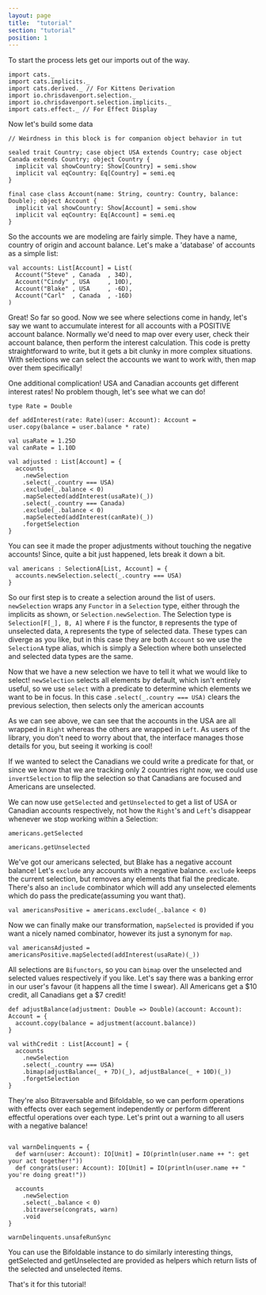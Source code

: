 ```yaml
---
layout: page
title:  "tutorial"
section: "tutorial"
position: 1
---
```


To start the process lets get our imports out of the way.

```tut:silent
import cats._
import cats.implicits._
import cats.derived._ // For Kittens Derivation
import io.chrisdavenport.selection._
import io.chrisdavenport.selection.implicits._
import cats.effect._ // For Effect Display
```

Now let's build some data

```tut:book
// Weirdness in this block is for companion object behavior in tut

sealed trait Country; case object USA extends Country; case object Canada extends Country; object Country {
  implicit val showCountry: Show[Country] = semi.show
  implicit val eqCountry: Eq[Country] = semi.eq
}

final case class Account(name: String, country: Country, balance: Double); object Account {
  implicit val showCountry: Show[Account] = semi.show
  implicit val eqCountry: Eq[Account] = semi.eq
}
```

So the accounts we are modeling are fairly simple. They have a name, country of origin and account balance. Let's make a 'database' of accounts as a simple list:

```tut:book
val accounts: List[Account] = List(
  Account("Steve" , Canada  , 34D),
  Account("Cindy" , USA     , 10D),
  Account("Blake" , USA     , -6D),
  Account("Carl"  , Canada  , -16D)
)
```

Great! So far so good. Now we see where selections come in handy, let's say we want to accumulate interest for all accounts with a POSITIVE account balance. Normally we'd need to map over every user, check their account balance, then perform the interest calculation. This code is pretty straightforward to write, but it gets a bit clunky in more complex situations. With selections we can select the accounts we want to work with, then map over them specifically!

One additional complication! USA and Canadian accounts get different interest rates! No problem though, let's see what we can do!

```tut:book
type Rate = Double

def addInterest(rate: Rate)(user: Account): Account = user.copy(balance = user.balance * rate)

val usaRate = 1.25D
val canRate = 1.10D

val adjusted : List[Account] = {
  accounts
    .newSelection
    .select(_.country === USA)
    .exclude(_.balance < 0)
    .mapSelected(addInterest(usaRate)(_))
    .select(_.country === Canada)
    .exclude(_.balance < 0)
    .mapSelected(addInterest(canRate)(_))
    .forgetSelection
}
```

You can see it made the proper adjustments without touching the negative accounts! Since, quite a bit just happened, lets break it down a bit.

```tut:book
val americans : SelectionA[List, Account] = {
  accounts.newSelection.select(_.country === USA)
}
```

So our first step is to create a selection around the list of users. `newSelection` wraps any `Functor` in a `Selection` type, either through the implicits as shown, or `Selection.newSelection`. The Selection type is `Selection[F[_], B, A]` where `F` is the functor, `B` represents the type of unselected data, `A` represents the type of selected data. These types can diverge as you like, but in this case they are both `Account` so we use the `SelectionA` type alias, which is simply a Selection where both unselected and selected data types are the same.

Now that we have a new selection we have to tell it what we would like to select! `newSelection` selects all elements by default, which isn't entirely useful, so we use `select` with a predicate to determine which elements we want to be in focus. In this case `.select(_.country === USA)` clears the previous selection, then selects only the american accounts

As we can see above, we can see that the accounts in the USA are all wrapped in `Right` whereas the others are wrapped in `Left`. As users of the library, you don't need to worry about that, the interface manages those details for you, but seeing it working is cool!

If we wanted to select the Canadians we could write a predicate for that, or since we know that we are tracking only 2 countries right now, we could use `invertSelection` to flip the selection so that Canadians are focused and Americans are unselected.

We can now use `getSelected` and `getUnselected` to get a list of USA or Canadian accounts respectively, not how the `Right`'s and `Left`'s disappear whenever we stop working within a Selection:

```tut:book
americans.getSelected

americans.getUnselected
```

We've got our americans selected, but Blake has a negative account balance! Let's `exclude` any accounts with a negative balance. `exclude` keeps the current selection, but removes any elements that fial the predicate. There's also an `include` combinator which will add any unselected elements which do pass the predicate(assuming you want that).

```tut:book
val americansPositive = americans.exclude(_.balance < 0)
```

Now we can finally make our transformation, `mapSelected` is provided if you want a nicely named combinator, however its just a synonym for `map`.

```tut:book
val americansAdjusted = americansPositive.mapSelected(addInterest(usaRate)(_))
```

All selections are `Bifunctors`, so you can `bimap` over the unselected and selected values respectively if you like. Let's say there was a banking error in our user's favour (it happens all the time I swear). All Americans get a $10 credit, all Canadians get a $7 credit!

```tut:book
def adjustBalance(adjustment: Double => Double)(account: Account): Account = {
  account.copy(balance = adjustment(account.balance))
}

val withCredit : List[Account] = {
  accounts
    .newSelection
    .select(_.country === USA)
    .bimap(adjustBalance(_ + 7D)(_), adjustBalance(_ + 10D)(_))
    .forgetSelection
}
```

They're also Bitraversable and Bifoldable, so we can perform operations with effects over each segement independently or
perform different effectful operations over each type. Let's print out a warning to all users with a negative balance!

```tut:book

val warnDelinquents = {
  def warn(user: Account): IO[Unit] = IO(println(user.name ++ ": get your act together!"))
  def congrats(user: Account): IO[Unit] = IO(println(user.name ++ " you're doing great!"))
  
  accounts
    .newSelection
    .select(_.balance < 0)
    .bitraverse(congrats, warn)
    .void
}

warnDelinquents.unsafeRunSync
```

You can use the Bifoldable instance to do similarly interesting things, getSelected and getUnselected are provided as helpers which return lists of the selected and unselected items.

That's it for this tutorial!
